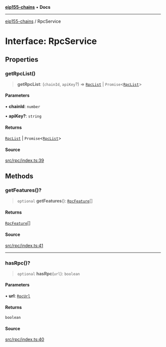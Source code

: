 [**eip155-chains**](../README.md) • **Docs**

***

[eip155-chains](../globals.md) / RpcService

# Interface: RpcService

## Properties

### getRpcList()

> **getRpcList**: (`chainId`, `apiKey`?) => [`RpcList`](../type-aliases/RpcList.md) \| `Promise`\<[`RpcList`](../type-aliases/RpcList.md)\>

#### Parameters

• **chainId**: `number`

• **apiKey?**: `string`

#### Returns

[`RpcList`](../type-aliases/RpcList.md) \| `Promise`\<[`RpcList`](../type-aliases/RpcList.md)\>

#### Source

[src/rpc/index.ts:39](https://github.com/ivanzzeth/eip155-chains/blob/1338acd729e1930017264c44f09e203c6cd544d3/src/rpc/index.ts#L39)

## Methods

### getFeatures()?

> `optional` **getFeatures**(): [`RpcFeature`](../type-aliases/RpcFeature.md)[]

#### Returns

[`RpcFeature`](../type-aliases/RpcFeature.md)[]

#### Source

[src/rpc/index.ts:41](https://github.com/ivanzzeth/eip155-chains/blob/1338acd729e1930017264c44f09e203c6cd544d3/src/rpc/index.ts#L41)

***

### hasRpc()?

> `optional` **hasRpc**(`url`): `boolean`

#### Parameters

• **url**: [`RpcUrl`](../type-aliases/RpcUrl.md)

#### Returns

`boolean`

#### Source

[src/rpc/index.ts:40](https://github.com/ivanzzeth/eip155-chains/blob/1338acd729e1930017264c44f09e203c6cd544d3/src/rpc/index.ts#L40)
